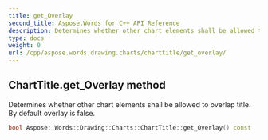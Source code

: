 ```yaml
---
title: get_Overlay
second_title: Aspose.Words for C++ API Reference
description: Determines whether other chart elements shall be allowed to overlap title. By default overlay is false. 
type: docs
weight: 0
url: /cpp/aspose.words.drawing.charts/charttitle/get_overlay/
---
```

## ChartTitle.get_Overlay method


Determines whether other chart elements shall be allowed to overlap title. By default overlay is false.

```cpp
bool Aspose::Words::Drawing::Charts::ChartTitle::get_Overlay() const
```

